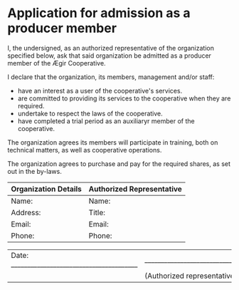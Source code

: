 ﻿Application for admission as a producer member
==============================================

I, the undersigned, as an authorized representative of the organization
specified below, ask that said organization be admitted as a producer member of
the Ægir Cooperative.

I declare that the organization, its members, management and/or staff:

* have an interest as a user of the cooperative's services.
* are committed to providing its services to the cooperative when they are
required.
* undertake to respect the laws of the cooperative.
* have completed a trial period as an auxiliaryr member of the cooperative.

The organization agrees its members will participate in training, both on
technical matters, as well as cooperative operations.

The organization agrees to purchase and pay for the required shares, as set out
in the by-laws.

| Organization Details | Authorized Representative |
| -------------------- | ------------------------- |
| Name:                | Name:                     |
| Address:             | Title:                    |
| Email:               | Email:                    |
| Phone:               | Phone:                    |


<table class=coop-signatures>
  <tr>
    <td> Date: _______________________________________ </td>
    <td> __________________________________________________________</td>
  </tr>
  <tr>
    <td></td>
    <td>(Authorized representative)</td>
  </tr>
</table>

